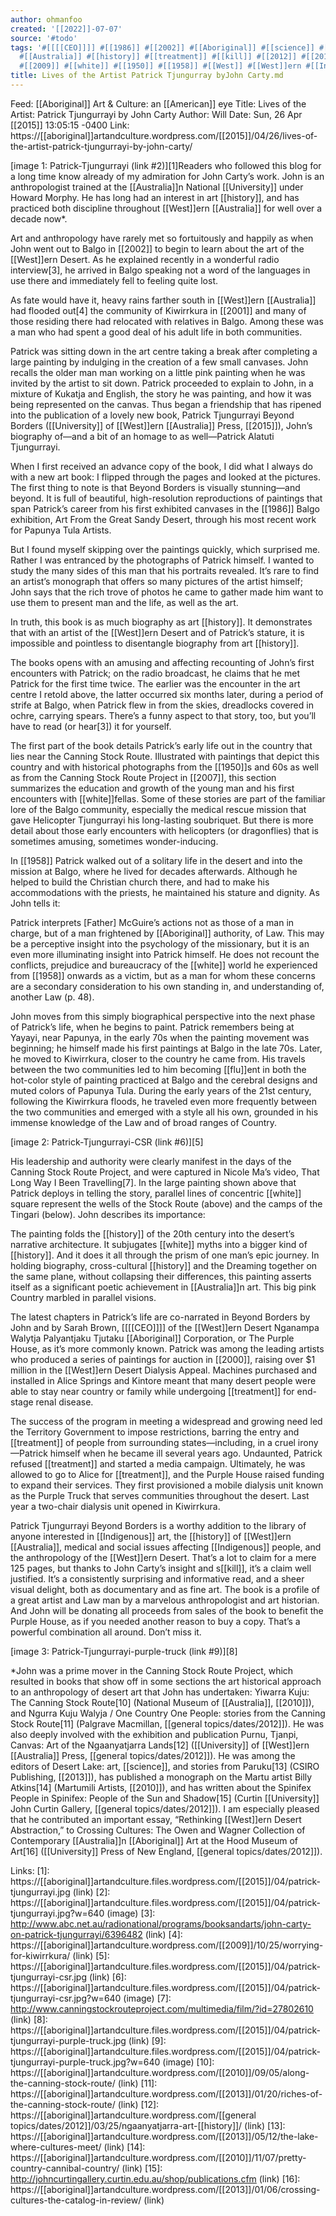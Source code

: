 ```yaml
---
author: ohmanfoo
created: '[[2022]]-07-07'
source: '#todo'
tags: '#[[[[CEO]]]] #[[1986]] #[[2002]] #[[Aboriginal]] #[[science]] #[[American]] #[[2015]] #[[University]] #[[2007]] #[[[[CEO]]]]
  #[[Australia]] #[[history]] #[[treatment]] #[[kill]] #[[2012]] #[[2013]] #[[2010]] #[[2000]] #[[flu]] #[[aboriginal]] #[[2001]]
  #[[2009]] #[[white]] #[[1950]] #[[1958]] #[[West]] #[[West]]ern #[[Indigenous]] '
title: Lives of the Artist Patrick Tjungurray byJohn Carty.md
---
```


Feed: [[Aboriginal]] Art & Culture: an [[American]] eye
Title: Lives of the Artist: Patrick Tjungurrayi by John Carty
Author: Will
Date: Sun, 26 Apr [[2015]] 13:05:15 -0400
Link: https://[[aboriginal]]artandculture.wordpress.com/[[2015]]/04/26/lives-of-the-artist-patrick-tjungurrayi-by-john-carty/
 
[image 1: Patrick-Tjungurrayi (link #2)][1]Readers who followed this blog for a 
long time know already of my admiration for John Carty’s work. John is an 
anthropologist trained at the [[Australia]]n National [[University]] under Howard 
Morphy. He has long had an interest in art [[history]], and has practiced both 
discipline throughout [[West]]ern [[Australia]] for well over a decade now*.
 
Art and anthropology have rarely met so fortuitously and happily as when John 
went out to Balgo in [[2002]] to begin to learn about the art of the [[West]]ern Desert.
As he explained recently in a wonderful radio interview[3], he arrived in Balgo 
speaking not a word of the languages in use there and immediately fell to 
feeling quite lost.
 
As fate would have it, heavy rains farther south in [[West]]ern [[Australia]] had 
flooded out[4] the community of Kiwirrkura in [[2001]] and many of those residing 
there had relocated with relatives in Balgo. Among these was a man who had spent
a good deal of his adult life in both communities.
 
Patrick was sitting down in the art centre taking a break after completing a 
large painting by indulging in the creation of a few small canvases. John 
recalls the older man man working on a little pink painting when he was invited 
by the artist to sit down. Patrick proceeded to explain to John, in a mixture of
Kukatja and English, the story he was painting, and how it was being represented
on the canvas. Thus began a friendship that has ripened into the publication of 
a lovely new book, Patrick Tjungurrayi Beyond Borders ([[University]] of [[West]]ern 
[[Australia]] Press, [[2015]]), John’s biography of—and a bit of an homage to as 
well—Patrick Alatuti Tjungurrayi.
 
When I first received an advance copy of the book, I did what I always do with a
new art book: I flipped through the pages and looked at the pictures. The first 
thing to note is that Beyond Borders is visually stunning—and beyond. It is full
of beautiful, high-resolution reproductions of paintings that span Patrick’s 
career from his first exhibited canvases in the [[1986]] Balgo exhibition, Art From 
the Great Sandy Desert, through his most recent work for Papunya Tula Artists.
 
But I found myself skipping over the paintings quickly, which surprised me. 
Rather I was entranced by the photographs of Patrick himself. I wanted to study 
the many sides of this man that his portraits revealed. It’s rare to find an 
artist’s monograph that offers so many pictures of the artist himself; John says
that the rich trove of photos he came to gather made him want to use them to 
present man and the life, as well as the art.
 
In truth, this book is as much biography as art [[history]]. It demonstrates that 
with an artist of the [[West]]ern Desert and of Patrick’s stature, it is impossible 
and pointless to disentangle biography from art [[history]].
 
The books opens with an amusing and affecting recounting of John’s first 
encounters with Patrick; on the radio broadcast, he claims that he met Patrick 
for the first time twice. The earlier was the encounter in the art centre I 
retold above, the latter occurred six months later, during a period of strife at
Balgo, when Patrick flew in from the skies, dreadlocks covered in ochre, 
carrying spears. There’s a funny aspect to that story, too, but you’ll have to 
read (or hear[3]) it for yourself.
 
The first part of the book details Patrick’s early life out in the country that 
lies near the Canning Stock Route. Illustrated with paintings that depict this 
country and with historical photographs from the [[1950]]s and 60s as well as from 
the Canning Stock Route Project in [[2007]], this section summarizes the education 
and growth of the young man and his first encounters with [[white]]fellas. Some of 
these stories are part of the familiar lore of the Balgo community, especially 
the medical rescue mission that gave Helicopter Tjungurrayi his long-lasting 
soubriquet. But there is more detail about those early encounters with 
helicopters (or dragonflies) that is sometimes amusing, sometimes 
wonder-inducing.
 
In [[1958]] Patrick walked out of a solitary life in the desert and into the mission
at Balgo, where he lived for decades afterwards. Although he helped to build the
Christian church there, and had to make his accommodations with the priests, he 
maintained his stature and dignity. As John tells it:
 
  Patrick interprets [Father] McGuire’s actions not as those of a man in charge,
  but of a man frightened by [[Aboriginal]] authority, of Law. This may be a 
  perceptive insight into the psychology of the missionary, but it is an even 
  more illuminating insight into Patrick himself. He does not recount the 
  conflicts, prejudice and bureaucracy of the [[white]] world he experienced from 
  [[1958]] onwards as a victim, but as a man for whom these concerns are a secondary
  consideration to his own standing in, and understanding of, another Law (p. 
  48).
 
John moves from this simply biographical perspective into the next phase of 
Patrick’s life, when he begins to paint. Patrick remembers being at Yayayi, near
Papunya, in the early 70s when the painting movement was beginning; he himself 
made his first paintings at Balgo in the late 70s. Later, he moved to 
Kiwirrkura, closer to the country he came from. His travels between the two 
communities led to him becoming [[flu]]ent in both the hot-color style of painting 
practiced at Balgo and the cerebral designs and muted colors of Papunya Tula. 
During the early years of the 21st century, following the Kiwirrkura floods, he 
traveled even more frequently between the two communities and emerged with a 
style all his own, grounded in his immense knowledge of the Law and of broad 
ranges of Country.
 
[image 2: Patrick-Tjungurrayi-CSR (link #6)][5]
 
His leadership and authority were clearly manifest in the days of the Canning 
Stock Route Project, and were captured in Nicole Ma’s video, That Long Way I 
Been Travelling[7]. In the large painting shown above that Patrick deploys in 
telling the story, parallel lines of concentric [[white]] square represent the wells
of the Stock Route (above) and the camps of the Tingari (below). John describes 
its importance:
 
  The painting folds the [[history]] of the 20th century into the desert’s narrative
  architecture. It subjugates [[white]] myths into a bigger kind of [[history]]. And it 
  does it all through the prism of one man’s epic journey. In holding biography,
  cross-cultural [[history]] and the Dreaming together on the same plane, without 
  collapsing their differences, this painting asserts itself as a significant 
  poetic achievement in [[Australia]]n art. This big pink Country marbled in 
  parallel visions.
 
The latest chapters in Patrick’s life are co-narrated in Beyond Borders by John 
and by Sarah Brown, [[[[CEO]]]] of the [[West]]ern Desert Nganampa Walytja Palyantjaku 
Tjutaku [[Aboriginal]] Corporation, or The Purple House, as it’s more commonly 
known. Patrick was among the leading artists who produced a series of paintings 
for auction in [[2000]], raising over $1 million in the [[West]]ern Desert Dialysis 
Appeal. Machines purchased and installed in Alice Springs and Kintore meant that
many desert people were able to stay near country or family while undergoing 
[[treatment]] for end-stage renal disease.
 
The success of the program in meeting a widespread and growing need led the 
Territory Government to impose restrictions, barring the entry and [[treatment]] of 
people from surrounding states—including, in a cruel irony—Patrick himself when 
he became ill several years ago. Undaunted, Patrick refused [[treatment]] and 
started a media campaign. Ultimately, he was allowed to go to Alice for 
[[treatment]], and the Purple House raised funding to expand their services. They 
first provisioned a mobile dialysis unit known as the Purple Truck that serves 
communities throughout the desert. Last year a two-chair dialysis unit opened in
Kiwirrkura.
 
Patrick Tjungurrayi Beyond Borders is a worthy addition to the library of anyone
interested in [[Indigenous]] art, the [[history]] of [[West]]ern [[Australia]], medical and 
social issues affecting [[Indigenous]] people, and the anthropology of the [[West]]ern 
Desert. That’s a lot to claim for a mere 125 pages, but thanks to John Carty’s 
insight and s[[kill]], it’s a claim well justified. It’s a consistently surprising 
and informative read, and a sheer visual delight, both as documentary and as 
fine art. The book is a profile of a great artist and Law man by a marvelous 
anthropologist and art historian. And John will be donating all proceeds from 
sales of the book to benefit the Purple House, as if you needed another reason 
to buy a copy. That’s a powerful combination all around. Don’t miss it.
 
[image 3: Patrick-Tjungurrayi-purple-truck (link #9)][8]
 
*John was a prime mover in the Canning Stock Route Project, which resulted in 
books that show off in some sections the art historical approach to an 
anthropology of desert art that John has undertaken: Yiwarra Kuju: The Canning 
Stock Route[10] (National Museum of [[Australia]], [[2010]]), and Ngurra Kuju Walyja / 
One Country One People: stories from the Canning Stock Route[11] (Palgrave 
Macmillan, [[general topics/dates/2012]]). He was also deeply involved with the exhibition and 
publication Purnu, Tjanpi, Canvas: Art of the Ngaanyatjarra Lands[12] 
([[University]] of [[West]]ern [[Australia]] Press, [[general topics/dates/2012]]). He was among the editors of 
Desert Lake: art, [[science]], and stories from Paruku[13] (CSIRO Publishing, [[2013]]),
has published a monograph on the Martu artist Billy Atkins[14] (Martumili 
Artists, [[2010]]), and has written about the Spinifex People in Spinifex: People of
the Sun and Shadow[15] (Curtin [[University]] John Curtin Gallery, [[general topics/dates/2012]]). I am 
especially pleased that he contributed an important essay, “Rethinking [[West]]ern 
Desert Abstraction,” to Crossing Cultures: The Owen and Wagner Collection of 
Contemporary [[Australia]]n [[Aboriginal]] Art at the Hood Museum of Art[16] ([[University]]
Press of New England, [[general topics/dates/2012]]).
 
Links: 
[1]: https://[[aboriginal]]artandculture.files.wordpress.com/[[2015]]/04/patrick-tjungurrayi.jpg (link)
[2]: https://[[aboriginal]]artandculture.files.wordpress.com/[[2015]]/04/patrick-tjungurrayi.jpg?w=640 (image)
[3]: http://www.abc.net.au/radionational/programs/booksandarts/john-carty-on-patrick-tjungurrayi/6396482 (link)
[4]: https://[[aboriginal]]artandculture.wordpress.com/[[2009]]/10/25/worrying-for-kiwirrkura/ (link)
[5]: https://[[aboriginal]]artandculture.files.wordpress.com/[[2015]]/04/patrick-tjungurrayi-csr.jpg (link)
[6]: https://[[aboriginal]]artandculture.files.wordpress.com/[[2015]]/04/patrick-tjungurrayi-csr.jpg?w=640 (image)
[7]: http://www.canningstockrouteproject.com/multimedia/film/?id=27802610 (link)
[8]: https://[[aboriginal]]artandculture.files.wordpress.com/[[2015]]/04/patrick-tjungurrayi-purple-truck.jpg (link)
[9]: https://[[aboriginal]]artandculture.files.wordpress.com/[[2015]]/04/patrick-tjungurrayi-purple-truck.jpg?w=640 (image)
[10]: https://[[aboriginal]]artandculture.wordpress.com/[[2010]]/09/05/along-the-canning-stock-route/ (link)
[11]: https://[[aboriginal]]artandculture.wordpress.com/[[2013]]/01/20/riches-of-the-canning-stock-route/ (link)
[12]: https://[[aboriginal]]artandculture.wordpress.com/[[general topics/dates/2012]]/03/25/ngaanyatjarra-art-[[history]]/ (link)
[13]: https://[[aboriginal]]artandculture.wordpress.com/[[2013]]/05/12/the-lake-where-cultures-meet/ (link)
[14]: https://[[aboriginal]]artandculture.wordpress.com/[[2010]]/11/07/pretty-country-cannibal-country/ (link)
[15]: http://johncurtingallery.curtin.edu.au/shop/publications.cfm (link)
[16]: https://[[aboriginal]]artandculture.wordpress.com/[[2013]]/01/06/crossing-cultures-the-catalog-in-review/ (link)